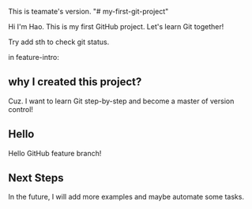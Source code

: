 This is teamate's version. "# my-first-git-project" 

Hi I'm Hao.
This is my first GitHub project.
Let's learn Git together!

Try add sth to check git status.

in feature-intro:
## why I created this project?
Cuz. I want to learn Git step-by-step and become a master of version control!


## Hello
Hello GitHub feature branch!

## Next Steps
In the future, I will add more examples and maybe automate some tasks.
